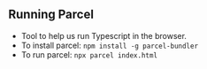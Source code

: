 ## Running Parcel

- Tool to help us run Typescript in the browser.
- To install parcel: `npm install -g parcel-bundler`
- To run parcel: `npx parcel index.html`


